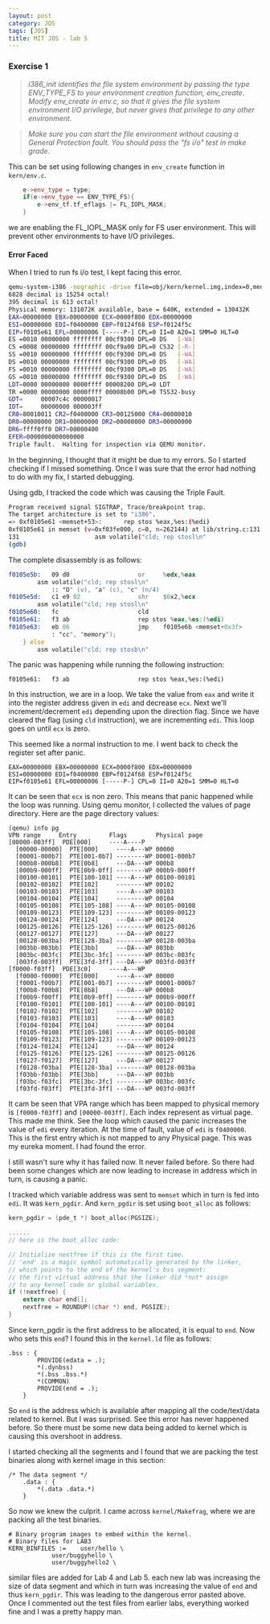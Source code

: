 ```yaml
---
layout: post
category: JOS
tags: [JOS]
title: MIT JOS - lab 5
---
```


### Exercise 1
> *i386_init identifies the file system environment by passing the type ENV_TYPE_FS to your environment creation function, env_create. Modify env_create in env.c, so that it gives the file system environment I/O privilege, but never gives that privilege to any other environment.*

> *Make sure you can start the file environment without causing a General Protection fault. You should pass the "fs i/o" test in make grade.*

This can be set using following changes in `env_create` function in `kern/env.c`.
```cpp
	e->env_type = type;
	if(e->env_type == ENV_TYPE_FS){
		e->env_tf.tf_eflags |= FL_IOPL_MASK;
	}
```

we are enabling the FL_IOPL_MASK only for FS user environment. This will prevent other environments to have I/O privileges.

#### Error Faced
When I tried to run fs i/o test, I kept facing this error.

```bash
qemu-system-i386 -nographic -drive file=obj/kern/kernel.img,index=0,media=disk,format=raw -serial mon:stdio -gdb tcp::26000 -D qemu.log -smp 1 -drive file=obj/fs/fs.img,index=1,media=disk,format=raw
6828 decimal is 15254 octal!
395 decimal is 613 octal!
Physical memory: 131072K available, base = 640K, extended = 130432K
EAX=00000000 EBX=00000000 ECX=0000f800 EDX=00000000
ESI=00000000 EDI=f0400000 EBP=f0124f68 ESP=f0124f5c
EIP=f0105e61 EFL=00000006 [-----P-] CPL=0 II=0 A20=1 SMM=0 HLT=0
ES =0010 00000000 ffffffff 00cf9300 DPL=0 DS   [-WA]
CS =0008 00000000 ffffffff 00cf9a00 DPL=0 CS32 [-R-]
SS =0010 00000000 ffffffff 00cf9300 DPL=0 DS   [-WA]
DS =0010 00000000 ffffffff 00cf9300 DPL=0 DS   [-WA]
FS =0010 00000000 ffffffff 00cf9300 DPL=0 DS   [-WA]
GS =0010 00000000 ffffffff 00cf9300 DPL=0 DS   [-WA]
LDT=0000 00000000 0000ffff 00008200 DPL=0 LDT
TR =0000 00000000 0000ffff 00008b00 DPL=0 TSS32-busy
GDT=     00007c4c 00000017
IDT=     00000000 000003ff
CR0=80010011 CR2=f0400000 CR3=00125000 CR4=00000010
DR0=00000000 DR1=00000000 DR2=00000000 DR3=00000000
DR6=ffff0ff0 DR7=00000400
EFER=0000000000000000
Triple fault.  Halting for inspection via QEMU monitor.
```

In the beginning, I thought that it might be due to my errors. So I started checking if I missed something. Once I was sure that the error had nothing to do with my fix, I started debugging.

Using gdb, I tracked the code which was causing the Triple Fault.
```bash
Program received signal SIGTRAP, Trace/breakpoint trap.
The target architecture is set to "i386".
=> 0xf0105e61 <memset+53>:      rep stos %eax,%es:(%edi)
0xf0105e61 in memset (v=0xf03fe000, c=0, n=262144) at lib/string.c:131
131                     asm volatile("cld; rep stosl\n"
(gdb)
```

The complete disassembly is as follows:
```asm
f0105e5b:	09 d0                	or     %edx,%eax
		asm volatile("cld; rep stosl\n"
			:: "D" (v), "a" (c), "c" (n/4)
f0105e5d:	c1 e9 02             	shr    $0x2,%ecx
		asm volatile("cld; rep stosl\n"
f0105e60:	fc                   	cld
f0105e61:	f3 ab                	rep stos %eax,%es:(%edi)
f0105e63:	eb 06                	jmp    f0105e6b <memset+0x3f>
			: "cc", "memory");
	} else
		asm volatile("cld; rep stosb\n"
```

The panic was happening while running the following instruction:
```
f0105e61:	f3 ab                	rep stos %eax,%es:(%edi)
```
In this instruction, we are in a loop. We take the value from `eax` and write it into the register address given in `edi` and decrease `ecx`. Next we'll increment/decrement `edi` depending upon the direction flag. Since we have cleared the flag (using `cld` instruction), we are incrementing `edi`. This loop goes on until `ecx` is zero.

This seemed like a normal instruction to me. I went back to check the register set after panic.
```
EAX=00000000 EBX=00000000 ECX=0000f800 EDX=00000000
ESI=00000000 EDI=f0400000 EBP=f0124f68 ESP=f0124f5c
EIP=f0105e61 EFL=00000006 [-----P-] CPL=0 II=0 A20=1 SMM=0 HLT=0
```

It can be seen that `ecx` is non zero. This means that panic happened while the loop was running. Using qemu monitor, I collected the values of page directory. Here are the page directory values:
```
(qemu) info pg
VPN range     Entry         Flags        Physical page
[00000-003ff]  PDE[000]     ----A----P
  [00000-00000]  PTE[000]     ----A---WP 00000
  [00001-000b7]  PTE[001-0b7] --------WP 00001-000b7
  [000b8-000b8]  PTE[0b8]     ---DA---WP 000b8
  [000b9-000ff]  PTE[0b9-0ff] --------WP 000b9-000ff
  [00100-00101]  PTE[100-101] ----A---WP 00100-00101
  [00102-00102]  PTE[102]     --------WP 00102
  [00103-00103]  PTE[103]     ----A---WP 00103
  [00104-00104]  PTE[104]     --------WP 00104
  [00105-00108]  PTE[105-108] ----A---WP 00105-00108
  [00109-00123]  PTE[109-123] --------WP 00109-00123
  [00124-00124]  PTE[124]     ---DA---WP 00124
  [00125-00126]  PTE[125-126] --------WP 00125-00126
  [00127-00127]  PTE[127]     ---DA---WP 00127
  [00128-003ba]  PTE[128-3ba] --------WP 00128-003ba
  [003bb-003bb]  PTE[3bb]     ---DA---WP 003bb
  [003bc-003fc]  PTE[3bc-3fc] --------WP 003bc-003fc
  [003fd-003ff]  PTE[3fd-3ff] ---DA---WP 003fd-003ff
[f0000-f03ff]  PDE[3c0]     ----A---WP
  [f0000-f0000]  PTE[000]     ----A---WP 00000
  [f0001-f00b7]  PTE[001-0b7] --------WP 00001-000b7
  [f00b8-f00b8]  PTE[0b8]     ---DA---WP 000b8
  [f00b9-f00ff]  PTE[0b9-0ff] --------WP 000b9-000ff
  [f0100-f0101]  PTE[100-101] ----A---WP 00100-00101
  [f0102-f0102]  PTE[102]     --------WP 00102
  [f0103-f0103]  PTE[103]     ----A---WP 00103
  [f0104-f0104]  PTE[104]     --------WP 00104
  [f0105-f0108]  PTE[105-108] ----A---WP 00105-00108
  [f0109-f0123]  PTE[109-123] --------WP 00109-00123
  [f0124-f0124]  PTE[124]     ---DA---WP 00124
  [f0125-f0126]  PTE[125-126] --------WP 00125-00126
  [f0127-f0127]  PTE[127]     ---DA---WP 00127
  [f0128-f03ba]  PTE[128-3ba] --------WP 00128-003ba
  [f03bb-f03bb]  PTE[3bb]     ---DA---WP 003bb
  [f03bc-f03fc]  PTE[3bc-3fc] --------WP 003bc-003fc
  [f03fd-f03ff]  PTE[3fd-3ff] ---DA---WP 003fd-003ff
```

It cam be seen that VPA range which has been mapped to physical memory is `[f0000-f03ff]` and `[00000-003ff]`. Each index represent as virtual page. This made me think. See the loop which caused the panic increases the value of `edi` every iteration. At the time of fault, value of `edi` is `f0400000`. This is the first entry which is not mapped to any Physical page. This was my eureka moment. I had found the error.

I still wasn't sure why it has failed now. It never failed before. So there had been some changes which are now leading to increase in address which in turn, is causing a panic.

I tracked which variable address was sent to `memset` which in turn is fed into `edi`. It was `kern_pgdir`. And `kern_pgdir` is set using `boot_alloc` as follows:
```c
kern_pgdir = (pde_t *) boot_alloc(PGSIZE);

......
// here is the boot_alloc code:

// Initialize nextfree if this is the first time.
// 'end' is a magic symbol automatically generated by the linker,
// which points to the end of the kernel's bss segment:
// the first virtual address that the linker did *not* assign
// to any kernel code or global variables.
if (!nextfree) {
	extern char end[];
	nextfree = ROUNDUP((char *) end, PGSIZE);
}
```

Since kern_pgdir is the first address to be allocated, it is equal to `end`. Now who sets this `end`? I found this in the `kernel.ld` file as follows:
```
.bss : {
		PROVIDE(edata = .);
		*(.dynbss)
		*(.bss .bss.*)
		*(COMMON)
		PROVIDE(end = .);
	}
```

So `end` is the address which is available after mapping all the code/text/data related to kernel. But I was surprised. See this error has never happened before. So there must be some new data being added to kernel which is causing this overshoot in address.

I started checking all the segments and I found that we are packing the test binaries along with kernel image in this section:
```
/* The data segment */
	.data : {
		*(.data .data.*)
	}
```

So now we knew the culprit. I came across `kernel/Makefrag`, where we are packing all the test binaries.
```
# Binary program images to embed within the kernel.
# Binary files for LAB3
KERN_BINFILES :=	user/hello \
			user/buggyhello \
			user/buggyhello2 \
```

similar files are added for Lab 4 and Lab 5. each new lab was increasing the size of data segment and which in turn was increasing the value of `end` and thus `kern_pgdir`. This was leading to the dangerous error pasted above. Once I commented out the test files from earlier labs, everything worked fine and I was a pretty happy man.

